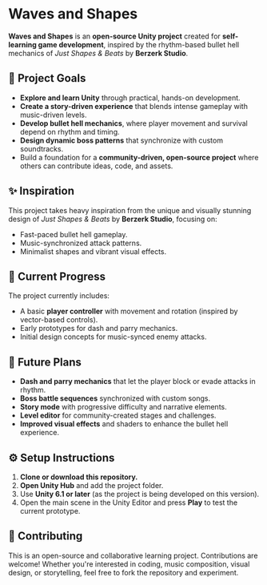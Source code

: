# Waves and Shapes

**Waves and Shapes** is an **open-source Unity project** created for **self-learning game development**, inspired by the rhythm-based bullet hell mechanics of *Just Shapes & Beats* by **Berzerk Studio**.

## 🎯 Project Goals
- **Explore and learn Unity** through practical, hands-on development.
- **Create a story-driven experience** that blends intense gameplay with music-driven levels.
- **Develop bullet hell mechanics**, where player movement and survival depend on rhythm and timing.
- **Design dynamic boss patterns** that synchronize with custom soundtracks.
- Build a foundation for a **community-driven, open-source project** where others can contribute ideas, code, and assets.

## ✨ Inspiration
This project takes heavy inspiration from the unique and visually stunning design of *Just Shapes & Beats* by **Berzerk Studio**, focusing on:
- Fast-paced bullet hell gameplay.
- Music-synchronized attack patterns.
- Minimalist shapes and vibrant visual effects.

## 🚀 Current Progress
The project currently includes:
- A basic **player controller** with movement and rotation (inspired by vector-based controls).
- Early prototypes for dash and parry mechanics.
- Initial design concepts for music-synced enemy attacks.

## 🔮 Future Plans
- **Dash and parry mechanics** that let the player block or evade attacks in rhythm.
- **Boss battle sequences** synchronized with custom songs.
- **Story mode** with progressive difficulty and narrative elements.
- **Level editor** for community-created stages and challenges.
- **Improved visual effects** and shaders to enhance the bullet hell experience.

## ⚙️ Setup Instructions
1. **Clone or download this repository.**
2. **Open Unity Hub** and add the project folder.
3. Use **Unity 6.1 or later** (as the project is being developed on this version).
4. Open the main scene in the Unity Editor and press **Play** to test the current prototype.

## 🤝 Contributing
This is an open-source and collaborative learning project. Contributions are welcome! Whether you're interested in coding, music composition, visual design, or storytelling, feel free to fork the repository and experiment.
